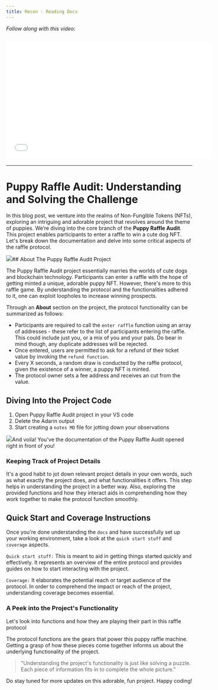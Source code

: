 ```yaml
---
title: Recon - Reading Docs
---
```


_Follow along with this video:_

## <iframe width="560" height="315" src="VIDEO_LINK" title="vimeo" frameborder="0" allow="accelerometer; autoplay; clipboard-write; encrypted-media; gyroscope; picture-in-picture; web-share" allowfullscreen></iframe>

---

# Puppy Raffle Audit: Understanding and Solving the Challenge

In this blog post, we venture into the realms of Non-Fungible Tokens (NFTs), exploring an intriguing and adorable project that revolves around the theme of puppies. We’re diving into the core branch of the **Puppy Raffle Audit**. This project enables participants to enter a raffle to win a cute dog NFT. Let's break down the documentation and delve into some critical aspects of the raffle protocol.

![](https://cdn.videotap.com/8KjNYsUhdCgFwmWSjMzk-4.61.png)## About The Puppy Raffle Audit Project

The Puppy Raffle Audit project essentially marries the worlds of cute dogs and blockchain technology. Participants can enter a raffle with the hope of getting minted a unique, adorable puppy NFT. However, there's more to this raffle game. By understanding the protocol and the functionalities adhered to it, one can exploit loopholes to increase winning prospects.

Through an **About** section on the project, the protocol functionality can be summarized as follows:

- Participants are required to call the `enter raffle` function using an array of addresses - these refer to the list of participants entering the raffle. This could include just you, or a mix of you and your pals. Do bear in mind though, any duplicate addresses will be rejected.
- Once entered, users are permitted to ask for a refund of their ticket value by invoking the `refund function`.
- Every X seconds, a random draw is conducted by the raffle protocol, given the existence of a winner, a puppy NFT is minted.
- The protocol owner sets a fee address and receives an cut from the value.

## Diving Into the Project Code

1. Open Puppy Raffle Audit project in your VS code
2. Delete the Adarin output
3. Start creating a `notes MD` file for jotting down your observations

![](https://cdn.videotap.com/QAQwQv1b28oFN8yHiDw4-39.15.png)And voila! You've the documentation of the Puppy Raffle Audit opened right in front of you!

### Keeping Track of Project Details

It's a good habit to jot down relevant project details in your own words, such as what exactly the project does, and what functionalities it offers. This step helps in understanding the project in a better way. Also, exploring the provided functions and how they interact aids in comprehending how they work together to make the protocol function smoothly.

## Quick Start and Coverage Instructions

Once you're done understanding the `docs` and have successfully set up your working environment, take a look at the `quick start stuff` and `coverage` aspects.

`Quick start stuff:` This is meant to aid in getting things started quickly and effectively. It represents an overview of the entire protocol and provides guides on how to start interacting with the project.

`Coverage:` It elaborates the potential reach or target audience of the protocol. In order to comprehend the impact or reach of the project, understanding coverage becomes essential.

### A Peek into the Project's Functionality

Let's look into functions and how they are playing their part in this raffle protocol

The protocol functions are the gears that power this puppy raffle machine. Getting a grasp of how these pieces come together informs us about the underlying functionality of the project.

> "Understanding the project's functionality is just like solving a puzzle. Each piece of information fits in to complete the whole picture."

Do stay tuned for more updates on this adorable, fun project. Happy coding!
